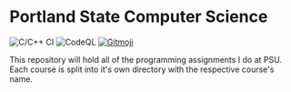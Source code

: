 # Portland State Computer Science
![C/C++ CI](https://github.com/Rocketbuney/psu-computer-science/workflows/C/C++%20CI/badge.svg)
![CodeQL](https://github.com/Rocketbuney/psu-computer-science/workflows/CodeQL/badge.svg)
<a href="https://gitmoji.carloscuesta.me">
  <img src="https://img.shields.io/badge/gitmoji-%20😜%20😍-FFDD67.svg?style=flat-square" alt="Gitmoji">
</a>


This repository will hold all of the programming assignments I do at PSU. Each course is split into it's own directory with the respective course's name.
